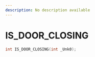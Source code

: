 ```yaml
---
description: No description available 
---
```


# IS_DOOR_CLOSING

```cpp
int IS_DOOR_CLOSING(int _Unk0);
```